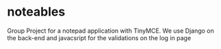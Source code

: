 # noteables
Group Project for a notepad application with TinyMCE.
We use Django on the back-end and javacsript for the validations on the log in page
